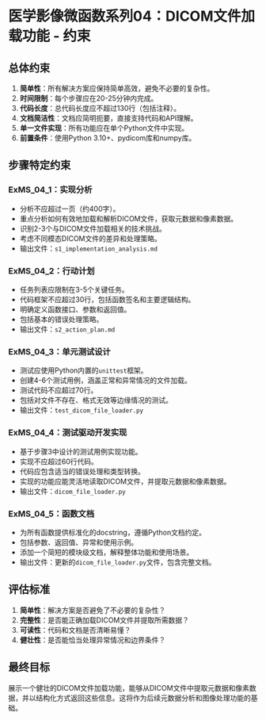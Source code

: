 # 医学影像微函数系列04：DICOM文件加载功能 - 约束

## 总体约束

1. **简单性**：所有解决方案应保持简单高效，避免不必要的复杂性。
2. **时间限制**：每个步骤应在20-25分钟内完成。
3. **代码长度**：总代码长度应不超过130行（包括注释）。
4. **文档简洁性**：文档应简明扼要，直接支持代码和API理解。
5. **单一文件实现**：所有功能应在单个Python文件中实现。
6. **前置条件**：使用Python 3.10+、pydicom库和numpy库。

## 步骤特定约束

### ExMS_04_1：实现分析

- 分析不应超过一页（约400字）。
- 重点分析如何有效地加载和解析DICOM文件，获取元数据和像素数据。
- 识别2-3个与DICOM文件加载相关的技术挑战。
- 考虑不同模态DICOM文件的差异和处理策略。
- 输出文件：`s1_implementation_analysis.md`

### ExMS_04_2：行动计划

- 任务列表应限制在3-5个关键任务。
- 代码框架不应超过30行，包括函数签名和主要逻辑结构。
- 明确定义函数接口、参数和返回值。
- 包括基本的错误处理策略。
- 输出文件：`s2_action_plan.md`

### ExMS_04_3：单元测试设计

- 测试应使用Python内置的`unittest`框架。
- 创建4-6个测试用例，涵盖正常和异常情况的文件加载。
- 测试代码不应超过70行。
- 包括对文件不存在、格式无效等边缘情况的测试。
- 输出文件：`test_dicom_file_loader.py`

### ExMS_04_4：测试驱动开发实现

- 基于步骤3中设计的测试用例实现功能。
- 实现不应超过60行代码。
- 代码应包含适当的错误处理和类型转换。
- 实现的功能应能灵活地读取DICOM文件，并提取元数据和像素数据。
- 输出文件：`dicom_file_loader.py`

### ExMS_04_5：函数文档

- 为所有函数提供标准化的docstring，遵循Python文档约定。
- 包括参数、返回值、异常和使用示例。
- 添加一个简短的模块级文档，解释整体功能和使用场景。
- 输出文件：更新的`dicom_file_loader.py`文件，包含完整文档。

## 评估标准

1. **简单性**：解决方案是否避免了不必要的复杂性？
2. **完整性**：是否能正确加载DICOM文件并提取所需数据？
3. **可读性**：代码和文档是否清晰易懂？
4. **健壮性**：是否能恰当处理异常情况和边界条件？

## 最终目标

展示一个健壮的DICOM文件加载功能，能够从DICOM文件中提取元数据和像素数据，并以结构化方式返回这些信息。这将作为后续元数据分析和图像处理功能的基础。 